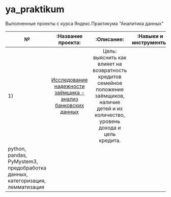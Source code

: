 # ya_praktikum
Выполненные проекты с курса Яндекс.Практикума "Аналитика данных"

|  **№**  |:**Название проекта**:|:**Описание**:|:**Навыки и инструменты**:|
|  -  |:----------------:|:--------:|:--------------------:|
| 1)  | [Исследование надежности заёмщика - анализ банковских данных](https://github.com/Morrrrrigan/ya_praktikum/tree/main/1%20исследование%20надежности%20заемщиков%20-%20анализ%20банковских%20данных) | Цель: выяснить как влияет на возвратность кредитов семейное положение заёмщиков, наличие детей и их количество, уровень дохода и цель кредита. | 
python, pandas, PyMystem3, предобработка данных, категоризация, лемматизация |
